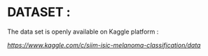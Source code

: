# DATASET : 

The data set is openly available on Kaggle platform : 

*https://www.kaggle.com/c/siim-isic-melanoma-classification/data* 
